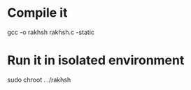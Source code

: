 # Compile it
  gcc -o rakhsh rakhsh.c -static

# Run it in isolated environment
  sudo chroot . ./rakhsh
